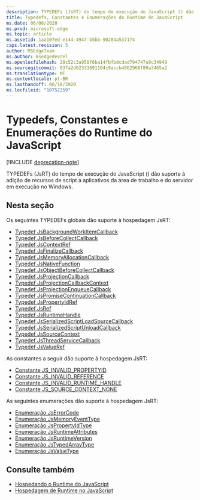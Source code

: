 ```yaml
---
description: TYPEDEFs (JsRT) do tempo de execução do JavaScript () dão suporte à adição de recursos de script a aplicativos da área de trabalho e do servidor em execução no Windows.
title: Typedefs, Constantes e Enumerações do Runtime do JavaScript
ms.date: 06/08/2020
ms.prod: microsoft-edge
ms.topic: article
ms.assetid: 1aa107ed-e144-4947-b5bb-90284a537174
caps.latest.revision: 5
author: MSEdgeTeam
ms.author: msedgedevrel
ms.openlocfilehash: 20c52c3a958f6ba14fbfbdcdad794747a9c34949
ms.sourcegitcommit: 037a2d62333691104c9accb4862968f80a3465a2
ms.translationtype: MT
ms.contentlocale: pt-BR
ms.lasthandoff: 06/18/2020
ms.locfileid: "10752259"
---
```

# Typedefs, Constantes e Enumerações do Runtime do JavaScript  

[!INCLUDE [deprecation-note](../includes/deprecation-note.md)]  

TYPEDEFs (JsRT) do tempo de execução do JavaScript () dão suporte à adição de recursos de script a aplicativos da área de trabalho e do servidor em execução no Windows.  

## Nesta seção  

Os seguintes TYPEDEFs globais dão suporte à hospedagem JsRT:  

*   [Typedef JsBackgroundWorkItemCallback ](./jsbackgroundworkitemcallback-typedef.md)  
*   [Typedef JsBeforeCollectCallback](./jsbeforecollectcallback-typedef.md)  
*   [Typedef JsContextRef](./jscontextref-typedef.md)  
*   [Typedef JsFinalizeCallback](./jsfinalizecallback-typedef.md)  
*   [Typedef JsMemoryAllocationCallback](./jsmemoryallocationcallback-typedef.md)  
*   [Typedef JsNativeFunction ](./jsnativefunction-typedef.md)  
*   [Typedef JsObjectBeforeCollectCallback](./jsobjectbeforecollectcallback-typedef.md)  
*   [Typedef JsProjectionCallback](./jsprojectioncallback-typedef.md)  
*   [Typedef JsProjectionCallbackContext](./jsprojectioncallbackcontext-typedef.md)  
*   [Typedef JsProjectionEnqueueCallback](./jsprojectionenqueuecallback-typedef.md)  
*   [Typedef JsPromiseContinuationCallback](./jspromisecontinuationcallback-typedef.md)  
*   [Typedef JsPropertyIdRef](./jspropertyidref-typedef.md)  
*   [Typedef JsRef](./jsref-typedef.md)  
*   [Typedef JsRuntimeHandle](./jsruntimehandle-typedef.md)  
*   [Typedef JsSerializedScriptLoadSourceCallback](./jsserializedscriptloadsourcecallback-typedef.md)  
*   [Typedef JsSerializedScriptUnloadCallback](./jsserializedscriptunloadcallback-typedef.md)  
*   [Typedef JsSourceContext](./jssourcecontext-typedef.md)  
*   [Typedef JsThreadServiceCallback](./jsthreadservicecallback-typedef.md)  
*   [Typedef JsValueRef](./jsvalueref-typedef.md)  

As constantes a seguir dão suporte à hospedagem JsRT:  

*   [Constante JS_INVALID_PROPERTYID](./js-invalid-propertyid-constant.md)  
*   [Constante JS_INVALID_REFERENCE](./js-invalid-reference-constant.md)  
*   [Constante JS_INVALID_RUNTIME_HANDLE](./js-invalid-runtime-handle-constant.md)  
*   [Constante JS_SOURCE_CONTEXT_NONE](./js-source-context-none-constant.md)  

As seguintes enumerações dão suporte à hospedagem JsRT:  

*   [Enumeração JsErrorCode](./jserrorcode-enumeration.md)  
*   [Enumeração JsMemoryEventType](./jsmemoryeventtype-enumeration.md)  
*   [Enumeração JsPropertyIdType](./jspropertyidtype-enumeration.md)  
*   [Enumeração JsRuntimeAttributes](./jsruntimeattributes-enumeration.md)  
*   [Enumeração JsRuntimeVersion](./jsruntimeversion-enumeration.md)  
*   [Enumeração JsTypedArrayType](./jstypedarraytype-enumeration.md)  
*   [Enumeração JsValueType](./jsvaluetype-enumeration.md)  

## Consulte também  

*   [Hospedando o Runtime do JavaScript](./hosting-the-javascript-runtime.md)  
*   [Hospedagem de Runtime no JavaScript](../javascript-runtime-hosting.md)  
